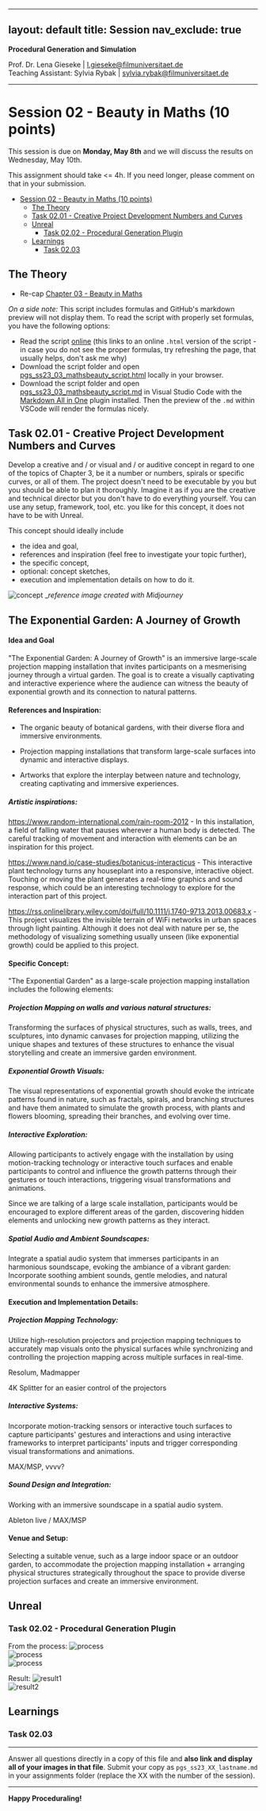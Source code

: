 
---
layout: default
title: Session
nav_exclude: true
---

**Procedural Generation and Simulation**  


Prof. Dr. Lena Gieseke \| l.gieseke@filmuniversitaet.de  
Teaching Assistant: Sylvia Rybak \| sylvia.rybak@filmuniversitaet.de

---

# Session 02 - Beauty in Maths (10 points)

This session is due on **Monday, May 8th** and we will discuss the results on Wednesday, May 10th.  

This assignment should take <= 4h. If you need longer, please comment on that in your submission.

* [Session 02 - Beauty in Maths (10 points)](#session-02---beauty-in-maths-10-points)
    * [The Theory](#the-theory)
    * [Task 02.01 - Creative Project Development Numbers and Curves](#task-0201---creative-project-development-numbers-and-curves)
    * [Unreal](#unreal)
        * [Task 02.02 - Procedural Generation Plugin](#task-0202---procedural-generation-plugin)
    * [Learnings](#learnings)
        * [Task 02.03](#task-0203)



## The Theory

* Re-cap [Chapter 03 - Beauty in Maths](../02_scripts/pgs_ss23_03_mathsbeauty_script.html)

*On a side note:* This script includes formulas and GitHub's markdown preview will not display them. To read the script with properly set formulas, you have the following options:

* Read the script [online](https://ctechfilmuniversity.github.io/lecture_ss23_procedural_generation_and_simulation/02_scripts/pgs_ss23_03_mathsbeauty_script.html) (this links to an online `.html` version of the script - in case you do not see the proper formulas, try refreshing the page, that usually helps, don't ask me why)
* Download the script folder and open [pgs_ss23_03_mathsbeauty_script.html](../../02_scripts/pgs_ss23_03_mathsbeauty_script.html) locally in your browser.
* Download the script folder and open [pgs_ss23_03_mathsbeauty_script.md](../../02_scripts/pgs_ss23_03_mathsbeauty_script.md) in Visual Studio Code with the [Markdown All in One](https://marketplace.visualstudio.com/items?itemName=yzhang.markdown-all-in-one) plugin installed. Then the preview of the `.md` within VSCode will render the formulas nicely.


## Task 02.01 - Creative Project Development Numbers and Curves

Develop a creative and / or visual and / or auditive concept in regard to one of the topics of Chapter 3, be it a number or numbers, spirals or specific curves, or all of them. The project doesn't need to be executable by you but you should be able to plan it thoroughly. Imagine it as if you are the creative and technical director but you don't have to do everything yourself. You can use any setup, framework, tool, etc. you like for this concept, it does not have to be with Unreal.

This concept should ideally include

- the idea and goal,
- references and inspiration (feel free to investigate your topic further),
- the specific concept,
- optional: concept sketches,
- execution and implementation details on how to do it.



![concept](img/concept_01.png)
_*reference image created with Midjourney*

## **The Exponential Garden: A Journey of Growth**

#### **Idea and Goal**

"The Exponential Garden: A Journey of Growth" is an immersive large-scale projection mapping installation that invites participants on a mesmerising journey through a virtual garden. The goal is to create a visually captivating and interactive experience where the audience can witness the beauty of exponential growth and its connection to natural patterns.

#### **References and Inspiration**:

- The organic beauty of botanical gardens, with their diverse flora and immersive environments.

- Projection mapping installations that transform large-scale surfaces into dynamic and interactive displays.

- Artworks that explore the interplay between nature and technology, creating captivating and immersive experiences.

##### **Artistic inspirations**:</br>
https://www.random-international.com/rain-room-2012 -  In this installation, a field of falling water that pauses wherever a human body is detected. The careful tracking of movement and interaction with elements can be an inspiration for this project.

https://www.nand.io/case-studies/botanicus-interacticus - This interactive plant technology turns any houseplant into a responsive, interactive object. Touching or moving the plant generates a real-time graphics and sound response, which could be an interesting technology to explore for the interaction part of this project.

https://rss.onlinelibrary.wiley.com/doi/full/10.1111/j.1740-9713.2013.00683.x - This project visualizes the invisible terrain of WiFi networks in urban spaces through light painting. Although it does not deal with nature per se, the methodology of visualizing something usually unseen (like exponential growth) could be applied to this project.

#### **Specific Concept**:

"The Exponential Garden" as a large-scale projection mapping installation includes the following elements:

##### **Projection Mapping on walls and various natural structures:**

Transforming the surfaces of physical structures, such as walls, trees, and sculptures, into dynamic canvases for projection mapping, utilizing the unique shapes and textures of these structures to enhance the visual storytelling and create an immersive garden environment.

##### **Exponential Growth Visuals:**

The visual representations of exponential growth should evoke the intricate patterns found in nature, such as fractals, spirals, and branching structures and have them animated to simulate the growth process, with plants and flowers blooming, spreading their branches, and evolving over time.

##### **Interactive Exploration:**

Allowing participants to actively engage with the installation by using motion-tracking technology or interactive touch surfaces and enable participants to control and influence the growth patterns through their gestures or touch interactions, triggering visual transformations and animations. 

Since we are talking of a large scale installation, participants would be encouraged to explore different areas of the garden, discovering hidden elements and unlocking new growth patterns as they interact.

##### **Spatial Audio and Ambient Soundscapes:**

Integrate a spatial audio system that immerses participants in an harmonious soundscape, evoking the ambiance of a vibrant garden: Incorporate soothing ambient sounds, gentle melodies, and natural environmental sounds to enhance the immersive atmosphere.

#### **Execution and Implementation Details:**

##### **Projection Mapping Technology:**

Utilize high-resolution projectors and projection mapping techniques to accurately map visuals onto the physical surfaces while synchronizing and controlling the projection mapping across multiple surfaces in real-time.

Resolum, Madmapper

4K Splitter for an easier control of the projectors

##### **Interactive Systems:**

Incorporate motion-tracking sensors or interactive touch surfaces to capture participants' gestures and interactions and using interactive frameworks to interpret participants' inputs and trigger corresponding visual transformations and animations.

MAX/MSP, vvvv?

##### **Sound Design and Integration:**

Working with an immersive soundscape in a spatial audio system.

Ableton live / MAX/MSP

#### **Venue and Setup:**

Selecting a suitable venue, such as a large indoor space or an outdoor garden, to accommodate the projection mapping installation + arranging physical structures strategically throughout the space to provide diverse projection surfaces and create an immersive environment.

## Unreal

### Task 02.02 - Procedural Generation Plugin

From the process:
![process](img/mircea_02_process.png)  
![process](img/001.png)  
![process](img/002.png)  

Result:
![result1](img/mircea_02_result.png)  
![result2](img/mircea_02_result_2.png)  

## Learnings

### Task 02.03


---
  
Answer all questions directly in a copy of this file and **also link and display all of your images in that file**. Submit your copy as `pgs_ss23_XX_lastname.md` in your assignments folder (replace the XX with the number of the session). 
  

---

**Happy Proceduraling!**
